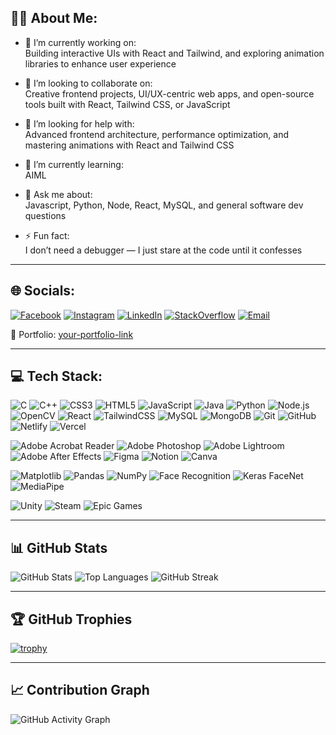 ## 🙋‍♂️ About Me:

- 🔭 I’m currently working on:  
  Building interactive UIs with React and Tailwind, and exploring animation libraries to enhance user experience

- 🤝 I’m looking to collaborate on:  
  Creative frontend projects, UI/UX-centric web apps, and open-source tools built with React, Tailwind CSS, or JavaScript

- 🧠 I’m looking for help with:  
  Advanced frontend architecture, performance optimization, and mastering animations with React and Tailwind CSS

- 🌱 I’m currently learning:  
  AIML

- 💬 Ask me about:  
  Javascript, Python, Node, React, MySQL, and general software dev questions

- ⚡ Fun fact:  
  I don’t need a debugger — I just stare at the code until it confesses

---

## 🌐 Socials:

[![Facebook](https://img.shields.io/badge/Facebook-1877F2?style=flat&logo=facebook&logoColor=white)](https://facebook.com/)
[![Instagram](https://img.shields.io/badge/Instagram-E4405F?style=flat&logo=instagram&logoColor=white)](https://instagram.com/)
[![LinkedIn](https://img.shields.io/badge/LinkedIn-0077B5?style=flat&logo=linkedin&logoColor=white)](https://www.linkedin.com/in/krishnendu-khaskal-2577ab282/)
[![StackOverflow](https://img.shields.io/badge/StackOverflow-FE7A16?style=flat&logo=stack-overflow&logoColor=white)](https://stackoverflow.com/)
[![Email](https://img.shields.io/badge/Gmail-D14836?style=flat&logo=gmail&logoColor=white)](mailto:krishnendukhaskal.1@gmail.com)

📄 Portfolio: [your-portfolio-link](https://your-portfolio.netlify.app)

---

## 💻 Tech Stack:

![C](https://img.shields.io/badge/C-00599C?style=flat&logo=c&logoColor=white)
![C++](https://img.shields.io/badge/C++-00599C?style=flat&logo=cpp&logoColor=white)
![CSS3](https://img.shields.io/badge/CSS3-1572B6?style=flat&logo=css3&logoColor=white)
![HTML5](https://img.shields.io/badge/HTML5-E34F26?style=flat&logo=html5&logoColor=white)
![JavaScript](https://img.shields.io/badge/JavaScript-F7DF1E?style=flat&logo=javascript&logoColor=black)
![Java](https://img.shields.io/badge/Java-ED8B00?style=flat&logo=java&logoColor=white)
![Python](https://img.shields.io/badge/Python-3776AB?style=flat&logo=python&logoColor=white)
![Node.js](https://img.shields.io/badge/Node.js-339933?style=flat&logo=nodedotjs&logoColor=white)
![OpenCV](https://img.shields.io/badge/OpenCV-5C3EE8?style=flat&logo=opencv&logoColor=white)
![React](https://img.shields.io/badge/React-20232A?style=flat&logo=react&logoColor=61DAFB)
![TailwindCSS](https://img.shields.io/badge/TailwindCSS-06B6D4?style=flat&logo=tailwind-css&logoColor=white)
![MySQL](https://img.shields.io/badge/MySQL-4479A1?style=flat&logo=mysql&logoColor=white)
![MongoDB](https://img.shields.io/badge/MongoDB-4EA94B?style=flat&logo=mongodb&logoColor=white)
![Git](https://img.shields.io/badge/Git-F05032?style=flat&logo=git&logoColor=white)
![GitHub](https://img.shields.io/badge/GitHub-181717?style=flat&logo=github&logoColor=white)
![Netlify](https://img.shields.io/badge/Netlify-00C7B7?style=flat&logo=netlify&logoColor=white)
![Vercel](https://img.shields.io/badge/Vercel-000000?style=flat&logo=vercel&logoColor=white)


![Adobe Acrobat Reader](https://img.shields.io/badge/Adobe%20Acrobat%20Reader-EC1C24?style=flat&logo=adobeacrobatreader&logoColor=white)
![Adobe Photoshop](https://img.shields.io/badge/Adobe%20Photoshop-31A8FF?style=flat&logo=adobephotoshop&logoColor=white)
![Adobe Lightroom](https://img.shields.io/badge/Adobe%20Lightroom-31A8FF?style=flat&logo=adobelightroom&logoColor=white)
![Adobe After Effects](https://img.shields.io/badge/After%20Effects-9999FF?style=flat&logo=adobeaftereffects&logoColor=white)
![Figma](https://img.shields.io/badge/Figma-F24E1E?style=flat&logo=figma&logoColor=white)
![Notion](https://img.shields.io/badge/Notion-000000?style=flat&logo=notion&logoColor=white)
![Canva](https://img.shields.io/badge/Canva-00C4CC?style=flat&logo=canva&logoColor=white)

![Matplotlib](https://img.shields.io/badge/Matplotlib-11557C?style=flat&logo=matplotlib&logoColor=white)
![Pandas](https://img.shields.io/badge/Pandas-150458?style=flat&logo=pandas&logoColor=white)
![NumPy](https://img.shields.io/badge/NumPy-013243?style=flat&logo=numpy&logoColor=white)
![Face Recognition](https://img.shields.io/badge/Face--Recognition-FF6F00?style=flat&logo=python&logoColor=white)
![Keras FaceNet](https://img.shields.io/badge/Keras--FaceNet-D00000?style=flat&logo=keras&logoColor=white)
![MediaPipe](https://img.shields.io/badge/MediaPipe-FF6F00?style=flat&logo=google&logoColor=white)

![Unity](https://img.shields.io/badge/Unity-000000?style=flat&logo=unity&logoColor=white)
![Steam](https://img.shields.io/badge/Steam-000000?style=flat&logo=steam&logoColor=white)
![Epic Games](https://img.shields.io/badge/Epic%20Games-313131?style=flat&logo=epicgames&logoColor=white)



---

## 📊 GitHub Stats

![GitHub Stats](https://github-readme-stats.vercel.app/api?username=krishnendu-404&show_icons=true&theme=radical)
![Top Languages](https://github-readme-stats.vercel.app/api/top-langs/?username=krishnendu-404&layout=compact&theme=radical)
![GitHub Streak](https://github-readme-streak-stats.herokuapp.com/?user=krishnendu-404&theme=radical)

---

## 🏆 GitHub Trophies

[![trophy](https://github-profile-trophy.vercel.app/?username=krishnendu-404&theme=radical&column=7)](https://github.com/ryo-ma/github-profile-trophy)

---

## 📈 Contribution Graph

![GitHub Activity Graph](https://github-readme-activity-graph.vercel.app/graph?username=krishnendu-404&theme=react-dark)

